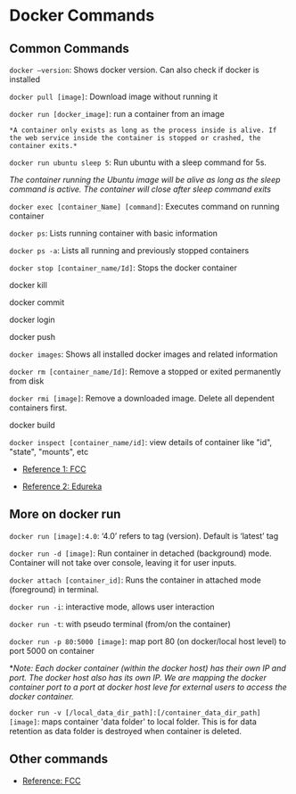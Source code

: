 # Docker Commands

## Common Commands

`docker –version`: Shows docker version. Can also check if docker is installed

`docker pull [image]`: Download image without running it

`docker run [docker_image]`: run a container from an image

    *A container only exists as long as the process inside is alive. If the web service inside the container is stopped or crashed, the container exits.*

`docker run ubuntu sleep 5`: Run ubuntu with a sleep command for 5s. 

*The container running the Ubuntu image will be alive as long as the sleep command is active. The container will close after sleep command exits* 

`docker exec [container_Name] [command]`: Executes command on running container

`docker ps`: Lists running container with basic information

`docker ps -a`: Lists all running and previously stopped containers

`docker stop [container_name/Id]`: Stops the docker container

docker kill

docker commit

docker login

docker push

`docker images`: Shows all installed docker images and related information

`docker rm [container_name/Id]`: Remove a stopped or exited permanently from disk

`docker rmi [image]`: Remove a downloaded image. Delete all dependent containers first.

docker build

`docker inspect [container_name/id]`: view details of container like "id", "state", "mounts", etc

* [Reference 1: FCC](https://www.youtube.com/watch?v=fqMOX6JJhGo&t=914s&ab_channel=freeCodeCamp.org)

* [Reference 2: Edureka](https://www.edureka.co/blog/docker-commands/#rmi)

## More on docker run

`docker run [image]:4.0`: ‘4.0’ refers to tag (version). Default is ‘latest’ tag

`docker run -d [image]`: Run container in detached (background) mode. Container will not take over console, leaving it for user inputs. 

`docker attach [container_id]`: Runs the container in attached mode (foreground) in terminal. 

`docker run -i`: interactive mode, allows user interaction

`docker run -t`: with pseudo terminal (from/on the container)

`docker run -p 80:5000 [image]`: map port 80 (on docker/local host level) to port 5000 on container

**Note: Each docker container (within the docker host) has their own IP and port. The docker host also has its own IP. We are mapping the docker container port to a port at docker host leve for external users to access the docker container.*

`docker run -v [/local_data_dir_path]:[/container_data_dir_path] [image]`: maps container 'data folder' to local folder. This is for data retention as data folder is destroyed when container is deleted. 

## Other commands

* [Reference: FCC](https://www.youtube.com/watch?v=fqMOX6JJhGo&t=914s&ab_channel=freeCodeCamp.org)
